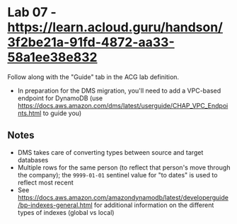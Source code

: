 # Lab 07 - https://learn.acloud.guru/handson/3f2be21a-91fd-4872-aa33-58a1ee38e832

Follow along with the "Guide" tab in the ACG lab definition.

* In preparation for the DMS migration, you'll need to add a VPC-based endpoint for DynamoDB (use https://docs.aws.amazon.com/dms/latest/userguide/CHAP_VPC_Endpoints.html to guide you)

## Notes

* DMS takes care of converting types between source and target databases
* Multiple rows for the same person (to reflect that person's move through the company); the `9999-01-01` sentinel value for "to dates" is used to reflect most recent
* See https://docs.aws.amazon.com/amazondynamodb/latest/developerguide/bp-indexes-general.html for additional information on the different types of indexes (global vs local)
